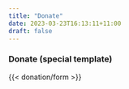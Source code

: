 ```yaml
---
title: "Donate"
date: 2023-03-23T16:13:11+11:00
draft: false
---
```


### Donate (special template)
{{< donation/form >}}
